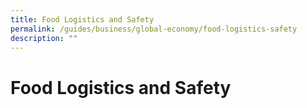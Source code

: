 ```yaml
---
title: Food Logistics and Safety
permalink: /guides/business/global-economy/food-logistics-safety
description: ""
---
```

# Food Logistics and Safety